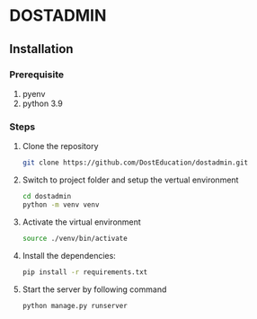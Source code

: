 # DOSTADMIN


## Installation

### Prerequisite
1. pyenv
2. python 3.9

### Steps
1. Clone the repository
    ```sh
    git clone https://github.com/DostEducation/dostadmin.git
    ```
2. Switch to project folder and setup the vertual environment
    ```sh
    cd dostadmin
    python -m venv venv
    ```
3. Activate the virtual environment
    ```sh
    source ./venv/bin/activate
    ```
4. Install the dependencies:
    ```sh
    pip install -r requirements.txt
    ```
8. Start the server by following command
    ```sh
    python manage.py runserver
    ```

